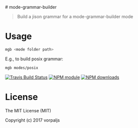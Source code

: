 # mode-grammar-builder

> Build a jison grammar for a mode-grammar-builder mode


# Usage

```bash
mgb <mode folder path>
```

E.g., to build posix grammar:

```bash
mgb modes/posix
```


[![Travis Build Status](https://img.shields.io/travis/vorpaljs/mode-grammar-builder/master.svg)](http://travis-ci.org/vorpaljs/mode-grammar-builder)
[![NPM module](https://img.shields.io/npm/v/mode-grammar-builder.svg)](https://npmjs.org/package/mode-grammar-builder)
[![NPM downloads](https://img.shields.io/npm/dt/mode-grammar-builder.svg)](https://npmjs.org/package/mode-grammar-builder)


# License

The MIT License (MIT)

Copyright (c) 2017 vorpaljs
